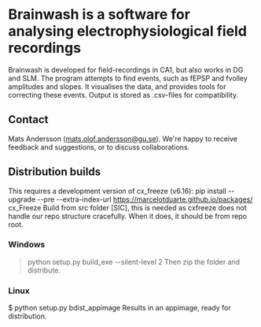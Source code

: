 # Brainwash is a software for analysing electrophysiological field recordings
Brainwash is developed for field-recordings in CA1, but also works in DG and SLM.
The program attempts to find events, such as fEPSP and fvolley amplitudes and slopes.
It visualises the data, and provides tools for correcting these events.
Output is stored as .csv-files for compatibility.

## Contact
Mats Andersson (mats.olof.andersson@gu.se). We're happy to receive feedback and suggestions, or to discuss collaborations.



## Distribution builds
This requires a development version of cx_freeze (v6.16):
pip install --upgrade --pre --extra-index-url https://marcelotduarte.github.io/packages/ cx_Freeze
Build from src folder [SIC], this is needed as cxfreeze does not handle our repo structure cracefully. When it does, it should be from repo root.

### Windows
> python setup.py build_exe --silent-level 2
Then zip the folder and distribute.

### Linux
$ python setup.py bdist_appimage
Results in an appimage, ready for distribution.